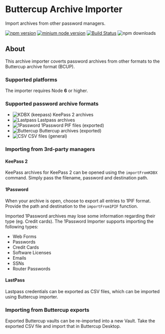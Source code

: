 # Buttercup Archive Importer
Import archives from other password managers.

[![npm version](https://badge.fury.io/js/buttercup-importer.svg)](https://www.npmjs.com/package/buttercup-importer) [![minium node version](https://img.shields.io/badge/node%20version-%3E%3D%206.x-blue.svg)](https://github.com/buttercup/buttercup-importer) [![Build Status](https://travis-ci.org/buttercup/buttercup-importer.svg?branch=master)](https://travis-ci.org/buttercup/buttercup-importer) ![npm downloads](https://img.shields.io/npm/dm/buttercup-importer.svg?maxAge=2592000)

## About
This archive importer coverts password archives from other formats to the Buttercup archive format (BCUP).

### Supported platforms
The importer requires Node **6** or higher.

### Supported password archive formats

* ![KDBX (keepass)](https://img.shields.io/badge/KDBX-Full-brightgreen.svg) KeePass 2 archives
* ![Lastpass](https://img.shields.io/badge/CSV-Full-brightgreen.svg) Lastpass archives
* ![1Password](https://img.shields.io/badge/1PIF-Most-brightgreen.svg) 1Password PIF files (exported)
* ![Buttercup](https://img.shields.io/badge/CSV-Most-brightgreen.svg) Buttercup archives (exported)
* ![CSV](https://img.shields.io/badge/CSV-None-red.svg) CSV files (general)

### Importing from 3rd-party managers

#### KeePass 2
KeePass archives for KeePass 2 can be opened using the `importFromKDBX` command. Simply pass the filename, password and destination path.

#### 1Password
When your archive is open, choose to export all entries to 1PIF format. Provide the path and destination to the `importFrom1PIF` function.

Imported 1Password archives may lose some information regarding their type (eg. Credit cards). The 1Password Importer supports importing the following types:

* Web Forms
* Passwords
* Credit Cards
* Software Licenses
* Emails
* SSNs
* Router Passwords

#### LastPass
Lastpass credentials can be exported as CSV files, which can be imported using Buttercup importer.

### Importing from Buttercup exports
Exported Buttercup vaults can be re-imported into a new Vault. Take the exported CSV file and import that in Buttercup Desktop.
